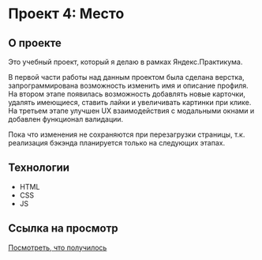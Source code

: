 # Проект 4: Место

## О проекте

Это учебный проект, который я делаю в рамках Яндекс.Практикума. 

В первой части работы над данным проектом была сделана верстка, запрограммирована возможность изменить имя и описание профиля.
На втором этапе появилась возможность добавлять новые карточки, удалять имеющиеся, ставить лайки и увеличивать картинки при клике.
На третьем этапе улучшен UX взаимодействия с модальными окнами и добавлен функционал валидации.

Пока что изменения не сохраняются при перезагрузки страницы, т.к. реализация бэкэнда планируется только на следующих этапах.

## Технологии

* HTML
* CSS
* JS

## Ссылка на просмотр

[Посмотреть, что получилось](https://sinyavsky.github.io/mesto/index.html)